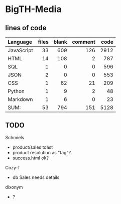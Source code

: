 # BigTH-Media

## lines of code
Language|files|blank|comment|code
:-------|-------:|-------:|-------:|-------:
JavaScript|33|609|126|2912
HTML|14|108|2|787
SQL|1|0|0|596
JSON|2|0|0|553
CSS|1|62|21|209
Python|1|9|2|48
Markdown|1|6|0|23
SUM:|53|794|151|5128


## TODO

Schmiels
- product/sales toast
- product resolution as "tag"?
- success.html ok?

Cozy-T
- db Sales needs details

dixonym
- ?